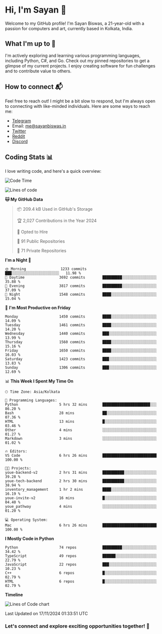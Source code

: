 # Hi, I'm Sayan 👋

Welcome to my GitHub profile! I'm Sayan Biswas, a 21-year-old with a passion for computers and art, currently based in Kolkata, India.

## What I'm up to 🚀

I'm actively exploring and learning various programming languages, including Python, C#, and Go. Check out my pinned repositories to get a glimpse of my current projects. I enjoy creating software for fun challenges and to contribute value to others.

## How to connect 📬

Feel free to reach out! I might be a bit slow to respond, but I'm always open to connecting with like-minded individuals. Here are some ways to reach me:

- [Telegram](https://t.me/dank_as_fuck)
- Email: [me@sayanbiswas.in](mailto:me@sayanbiswas.in)
- [Twitter](https://twitter.com/TheDankDel)
- [Reddit](https://www.reddit.com/user/dank_as_fuck_/)
- [Discord](https://discordapp.com/users/506536929152466945)

## Coding Stats 📊

I love writing code, and here's a quick overview:

<!--START_SECTION:waka-->
![Code Time](http://img.shields.io/badge/Code%20Time-1%2C915%20hrs%2045%20mins-blue)

![Lines of code](https://img.shields.io/badge/From%20Hello%20World%20I%27ve%20Written-6.2%20million%20lines%20of%20code-blue)

**🐱 My GitHub Data** 

> 📦 209.4 kB Used in GitHub's Storage 
 > 
> 🏆 2,027 Contributions in the Year 2024
 > 
> 💼 Opted to Hire
 > 
> 📜 91 Public Repositories 
 > 
> 🔑 71 Private Repositories 
 > 
**I'm a Night 🦉** 

```text
🌞 Morning                1233 commits        ███░░░░░░░░░░░░░░░░░░░░░░   11.98 % 
🌆 Daytime                3692 commits        █████████░░░░░░░░░░░░░░░░   35.88 % 
🌃 Evening                3817 commits        █████████░░░░░░░░░░░░░░░░   37.09 % 
🌙 Night                  1548 commits        ████░░░░░░░░░░░░░░░░░░░░░   15.04 % 
```
📅 **I'm Most Productive on Friday** 

```text
Monday                   1450 commits        ████░░░░░░░░░░░░░░░░░░░░░   14.09 % 
Tuesday                  1461 commits        ████░░░░░░░░░░░░░░░░░░░░░   14.20 % 
Wednesday                1440 commits        ███░░░░░░░░░░░░░░░░░░░░░░   13.99 % 
Thursday                 1560 commits        ████░░░░░░░░░░░░░░░░░░░░░   15.16 % 
Friday                   1650 commits        ████░░░░░░░░░░░░░░░░░░░░░   16.03 % 
Saturday                 1423 commits        ███░░░░░░░░░░░░░░░░░░░░░░   13.83 % 
Sunday                   1306 commits        ███░░░░░░░░░░░░░░░░░░░░░░   12.69 % 
```


📊 **This Week I Spent My Time On** 

```text
🕑︎ Time Zone: Asia/Kolkata

💬 Programming Languages: 
Python                   5 hrs 32 mins       ██████████████████████░░░   86.20 % 
Bash                     28 mins             ██░░░░░░░░░░░░░░░░░░░░░░░   07.36 % 
HTML                     13 mins             █░░░░░░░░░░░░░░░░░░░░░░░░   03.46 % 
Other                    4 mins              ░░░░░░░░░░░░░░░░░░░░░░░░░   01.27 % 
Markdown                 3 mins              ░░░░░░░░░░░░░░░░░░░░░░░░░   01.02 % 

🔥 Editors: 
VS Code                  6 hrs 26 mins       █████████████████████████   100.00 % 

🐱‍💻 Projects: 
youe-backend-v2          2 hrs 31 mins       ██████████░░░░░░░░░░░░░░░   39.28 % 
youe-tech-backend        2 hrs 30 mins       ██████████░░░░░░░░░░░░░░░   38.94 % 
inventory_management     1 hr 2 mins         ████░░░░░░░░░░░░░░░░░░░░░   16.19 % 
youe-invite-v2           16 mins             █░░░░░░░░░░░░░░░░░░░░░░░░   04.40 % 
youe_pathway             4 mins              ░░░░░░░░░░░░░░░░░░░░░░░░░   01.20 % 

💻 Operating System: 
Mac                      6 hrs 26 mins       █████████████████████████   100.00 % 
```

**I Mostly Code in Python** 

```text
Python                   74 repos            █████████░░░░░░░░░░░░░░░░   34.42 % 
TypeScript               49 repos            ██████░░░░░░░░░░░░░░░░░░░   22.79 % 
JavaScript               22 repos            ███░░░░░░░░░░░░░░░░░░░░░░   10.23 % 
C++                      6 repos             █░░░░░░░░░░░░░░░░░░░░░░░░   02.79 % 
HTML                     6 repos             █░░░░░░░░░░░░░░░░░░░░░░░░   02.79 % 
```



**Timeline**

![Lines of Code chart](https://raw.githubusercontent.com/Dank-del/Dank-del/main/assets/bar_graph.png)


 Last Updated on 17/11/2024 01:33:51 UTC
<!--END_SECTION:waka-->

### Let's connect and explore exciting opportunities together! 🚀
